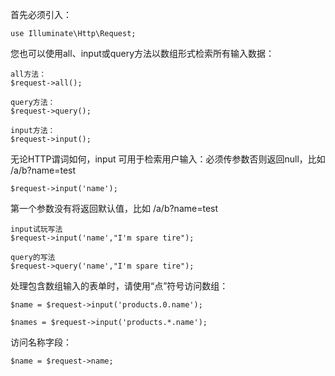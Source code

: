 首先必须引入：

```
use Illuminate\Http\Request;
```

您也可以使用all、input或query方法以数组形式检索所有输入数据：

```
all方法：
$request->all();

query方法：
$request->query();

input方法：
$request->input();
```

无论HTTP谓词如何，input 可用于检索用户输入：必须传参数否则返回null，比如 /a/b?name=test

```
$request->input('name');
```

第一个参数没有将返回默认值，比如 /a/b?name=test

```
input试玩写法
$request->input('name',"I'm spare tire");

query的写法
$request->query('name',"I'm spare tire");
```

处理包含数组输入的表单时，请使用“点”符号访问数组：

```
$name = $request->input('products.0.name');

$names = $request->input('products.*.name');
```

访问名称字段：

```
$name = $request->name;
```



